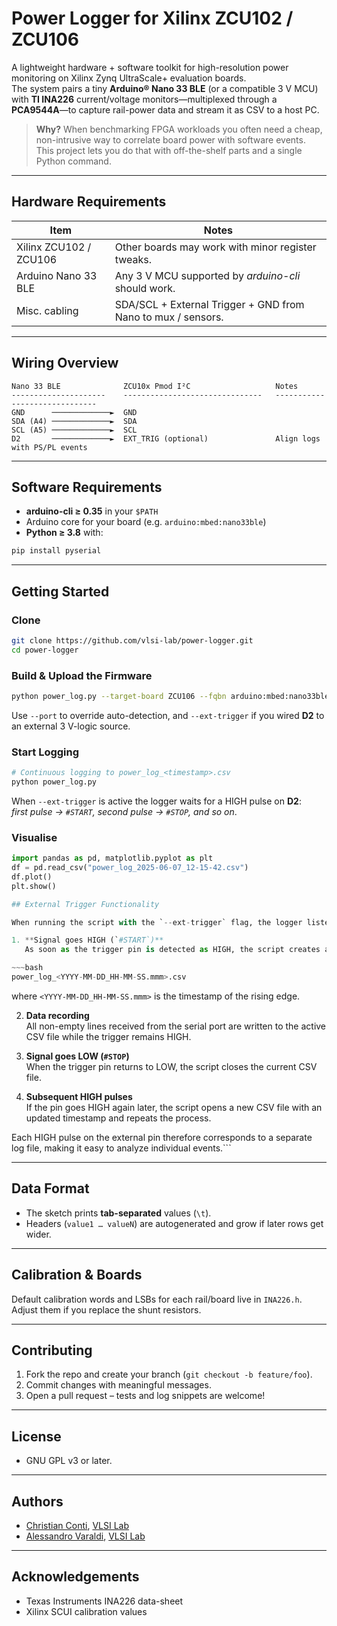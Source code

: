 # Power Logger for Xilinx ZCU102 / ZCU106

A lightweight hardware + software toolkit for high-resolution power monitoring on Xilinx Zynq UltraScale+ evaluation boards.  
The system pairs a tiny **Arduino® Nano 33 BLE** (or a compatible 3 V MCU) with **TI INA226** current/voltage monitors—multiplexed through a **PCA9544A**—to capture rail-power data and stream it as CSV to a host PC.

> **Why?** When benchmarking FPGA workloads you often need a cheap, non-intrusive way to correlate board power with software events.  
> This project lets you do that with off-the-shelf parts and a single Python command.

---

## Hardware Requirements

| Item | Notes |
|------|-------|
| Xilinx ZCU102 / ZCU106 | Other boards may work with minor register tweaks. |
| Arduino Nano 33 BLE | Any 3 V MCU supported by *arduino-cli* should work. |
| Misc. cabling | SDA/SCL + External Trigger + GND from Nano to mux / sensors. |

---

## Wiring Overview

~~~text
Nano 33 BLE              ZCU10x Pmod I²C                   Notes
---------------------    -------------------------------   ------------------------------
GND      ─────────────►  GND 
SDA (A4) ─────────────►  SDA
SCL (A5) ─────────────►  SCL
D2       ─────────────►  EXT_TRIG (optional)               Align logs with PS/PL events
~~~

---

## Software Requirements

* **arduino-cli ≥ 0.35** in your `$PATH`  
* Arduino core for your board (e.g. `arduino:mbed:nano33ble`)  
* **Python ≥ 3.8** with:

~~~bash
pip install pyserial
~~~

---

## Getting Started

### Clone

~~~bash
git clone https://github.com/vlsi-lab/power-logger.git
cd power-logger
~~~

### Build & Upload the Firmware

~~~bash
python power_log.py --target-board ZCU106 --fqbn arduino:mbed:nano33ble
~~~

Use `--port` to override auto-detection, and `--ext-trigger` if you wired **D2** to an external 3 V-logic source.

### Start Logging

~~~bash
# Continuous logging to power_log_<timestamp>.csv
python power_log.py
~~~

When `--ext-trigger` is active the logger waits for a HIGH pulse on **D2**:  
*first pulse → `#START`, second pulse → `#STOP`, and so on*.

### Visualise

~~~python
import pandas as pd, matplotlib.pyplot as plt
df = pd.read_csv("power_log_2025-06-07_12-15-42.csv")
df.plot()
plt.show()

## External Trigger Functionality

When running the script with the `--ext-trigger` flag, the logger listens on a dedicated input pin and manages log files as follows:

1. **Signal goes HIGH (`#START`)**  
   As soon as the trigger pin is detected as HIGH, the script creates a new CSV file in the output directory. The filename format is:  

~~~bash
power_log_<YYYY-MM-DD_HH-MM-SS.mmm>.csv
~~~

where `<YYYY-MM-DD_HH-MM-SS.mmm>` is the timestamp of the rising edge.

2. **Data recording**  
All non-empty lines received from the serial port are written to the active CSV file while the trigger remains HIGH.

3. **Signal goes LOW (`#STOP`)**  
When the trigger pin returns to LOW, the script closes the current CSV file.

4. **Subsequent HIGH pulses**  
If the pin goes HIGH again later, the script opens a new CSV file with an updated timestamp and repeats the process.

Each HIGH pulse on the external pin therefore corresponds to a separate log file, making it easy to analyze individual events.```

---

## Data Format

* The sketch prints **tab-separated** values (`\t`).  
* Headers (`value1 … valueN`) are autogenerated and grow if later rows get wider.

---

## Calibration & Boards

Default calibration words and LSBs for each rail/board live in `INA226.h`.  
Adjust them if you replace the shunt resistors.

---

## Contributing

1. Fork the repo and create your branch (`git checkout -b feature/foo`).  
2. Commit changes with meaningful messages.  
3. Open a pull request – tests and log snippets are welcome!  

---

## License

* GNU GPL v3 or later.  

---

## Authors

* [Christian Conti](https://github.com/Christian-Conti), [VLSI Lab](https://github.com/vlsi-lab)
* [Alessandro Varaldi](https://github.com/AlessandroVaraldi), [VLSI Lab](https://github.com/vlsi-lab)

---

## Acknowledgements

* Texas Instruments INA226 data-sheet  
* Xilinx SCUI calibration values
